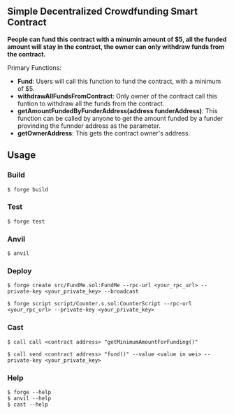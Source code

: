 ## Simple Decentralized Crowdfunding Smart Contract

**People can fund this contract with a minumin amount of $5, all the funded amount will stay in the contract, the owner can only withdraw funds from the contract.**

Primary Functions:

-   **Fund**: Users will call this function to fund the contract, with a minimum of $5.
-   **withdrawAllFundsFromContract**: Only owner of the contract call this funtion to withdraw all the funds from the contract.
-   **getAmountFundedByFunderAddress(address funderAddress)**: This function can be called by anyone to get the amount funded by a funder provinding the funnder address as the parameter.
-   **getOwnerAddress**: This gets the contract owner's address.



## Usage

### Build

```shell
$ forge build
```

### Test

```shell
$ forge test
```



### Anvil

```shell
$ anvil
```

### Deploy

```shell
$ forge create src/FundMe.sol:FundMe --rpc-url <your_rpc_url> --private-key <your_private_key> --broadcast
```

```shell
$ forge script script/Counter.s.sol:CounterScript --rpc-url <your_rpc_url> --private-key <your_private_key>
```

### Cast

```shell
$ call call <contract address> "getMinimumAmountForFunding()"

```
```shell
$ call send <contract address> "fund()" --value <value in wei> --private-key <your_private_key>
```

### Help

```shell
$ forge --help
$ anvil --help
$ cast --help
```
